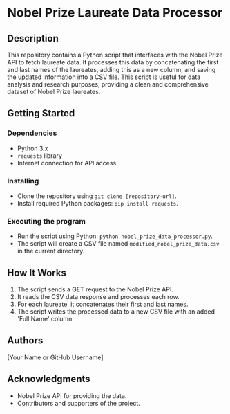 # Nobel Prize Laureate Data Processor

## Description
This repository contains a Python script that interfaces with the Nobel Prize API to fetch laureate data. It processes this data by concatenating the first and last names of the laureates, adding this as a new column, and saving the updated information into a CSV file. This script is useful for data analysis and research purposes, providing a clean and comprehensive dataset of Nobel Prize laureates.

## Getting Started

### Dependencies
- Python 3.x
- `requests` library
- Internet connection for API access

### Installing
- Clone the repository using `git clone [repository-url]`.
- Install required Python packages: `pip install requests`.

### Executing the program
- Run the script using Python: `python nobel_prize_data_processor.py`.
- The script will create a CSV file named `modified_nobel_prize_data.csv` in the current directory.

## How It Works
1. The script sends a GET request to the Nobel Prize API.
2. It reads the CSV data response and processes each row.
3. For each laureate, it concatenates their first and last names.
4. The script writes the processed data to a new CSV file with an added 'Full Name' column.

## Authors
[Your Name or GitHub Username]

## Acknowledgments
- Nobel Prize API for providing the data.
- Contributors and supporters of the project.
